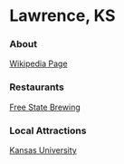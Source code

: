 # Lawrence, KS

### About

[Wikipedia Page](https://en.wikipedia.org/wiki/Lawrence,_Kansas)

### Restaurants

[Free State Brewing](http://www.freestatebrewing.com)

### Local Attractions

[Kansas University](http://ku.edu)
